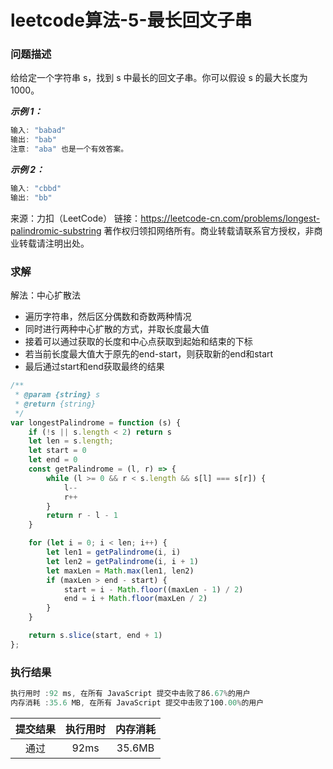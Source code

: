 # leetcode算法-5-最长回文子串

### 问题描述

给给定一个字符串 s，找到 s 中最长的回文子串。你可以假设 s 的最大长度为 1000。

***示例 1：***

```js
输入: "babad"
输出: "bab"
注意: "aba" 也是一个有效答案。
```
***示例 2：***

```js
输入: "cbbd"
输出: "bb"
```

来源：力扣（LeetCode）
链接：https://leetcode-cn.com/problems/longest-palindromic-substring
著作权归领扣网络所有。商业转载请联系官方授权，非商业转载请注明出处。

### 求解

解法：中心扩散法

- 遍历字符串，然后区分偶数和奇数两种情况
- 同时进行两种中心扩散的方式，并取长度最大值
- 接着可以通过获取的长度和中心点获取到起始和结束的下标
- 若当前长度最大值大于原先的end-start，则获取新的end和start
- 最后通过start和end获取最终的结果

```js
/**
 * @param {string} s
 * @return {string}
 */
var longestPalindrome = function (s) {
    if (!s || s.length < 2) return s
    let len = s.length;
    let start = 0
    let end = 0
    const getPalindrome = (l, r) => {
        while (l >= 0 && r < s.length && s[l] === s[r]) {
            l--
            r++
        }
        return r - l - 1
    }

    for (let i = 0; i < len; i++) {
        let len1 = getPalindrome(i, i)
        let len2 = getPalindrome(i, i + 1)
        let maxLen = Math.max(len1, len2)
        if (maxLen > end - start) {
            start = i - Math.floor((maxLen - 1) / 2)
            end = i + Math.floor(maxLen / 2)
        }
    }

    return s.slice(start, end + 1)
};
```

### 执行结果

```js
执行用时 :92 ms, 在所有 JavaScript 提交中击败了86.67%的用户
内存消耗 :35.6 MB, 在所有 JavaScript 提交中击败了100.00%的用户
```

| 提交结果 | 执行用时 | 内存消耗 |
|:------:|:------:|:-------:|
|   通过  | 92ms  |  35.6MB |
